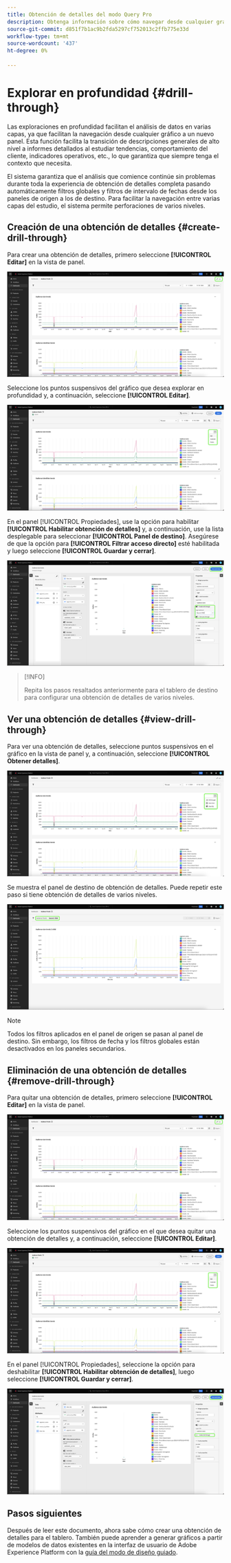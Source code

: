 ```yaml
---
title: Obtención de detalles del modo Query Pro
description: Obtenga información sobre cómo navegar desde cualquier gráfico a un nuevo panel para explorar los datos mediante la obtención de detalles.
source-git-commit: d851f7b1ac9b2fda5297cf752013c2ffb775e33d
workflow-type: tm+mt
source-wordcount: '437'
ht-degree: 0%

---
```


# Explorar en profundidad {#drill-through}

Las exploraciones en profundidad facilitan el análisis de datos en varias capas, ya que facilitan la navegación desde cualquier gráfico a un nuevo panel. Esta función facilita la transición de descripciones generales de alto nivel a informes detallados al estudiar tendencias, comportamiento del cliente, indicadores operativos, etc., lo que garantiza que siempre tenga el contexto que necesita.

El sistema garantiza que el análisis que comience continúe sin problemas durante toda la experiencia de obtención de detalles completa pasando automáticamente filtros globales y filtros de intervalo de fechas desde los paneles de origen a los de destino. Para facilitar la navegación entre varias capas del estudio, el sistema permite perforaciones de varios niveles.

## Creación de una obtención de detalles {#create-drill-through}

Para crear una obtención de detalles, primero seleccione **[!UICONTROL Editar]** en la vista de panel.

![Panel personalizado con la opción Editar resaltada.](../../images/query-pro-mode/drill-through.png)

Seleccione los puntos suspensivos del gráfico que desea explorar en profundidad y, a continuación, seleccione **[!UICONTROL Editar]**.

![Gráfico que muestra el menú de los tres puntos con la opción Editar resaltada.](../../images/query-pro-mode/drill-through-chart-edit.png)

En el panel [!UICONTROL Propiedades], use la opción para habilitar **[!UICONTROL Habilitar obtención de detalles]** y, a continuación, use la lista desplegable para seleccionar **[!UICONTROL Panel de destino]**. Asegúrese de que la opción para **[!UICONTROL Filtrar acceso directo]** esté habilitada y luego seleccione **[!UICONTROL Guardar y cerrar]**.

![Panel de propiedades del gráfico con las opciones Habilitar obtención de detalles, Panel de destino y Filtrar paso a través resaltadas.](../../images/query-pro-mode/drill-through-chart-properties.png)

>[!INFO]
>
>Repita los pasos resaltados anteriormente para el tablero de destino para configurar una obtención de detalles de varios niveles.

## Ver una obtención de detalles {#view-drill-through}

Para ver una obtención de detalles, seleccione puntos suspensivos en el gráfico en la vista de panel y, a continuación, seleccione **[!UICONTROL Obtener detalles]**.

![Gráfico que muestra el menú de los tres puntos con la obtención de detalles resaltada.](../../images/query-pro-mode/drill-through-chart-view.png)

Se muestra el panel de destino de obtención de detalles. Puede repetir este paso si tiene obtención de detalles de varios niveles.

![Se muestra el tablero de destino con la obtención de detalles resaltada.](../../images/query-pro-mode/drill-through-target-dashboard.png)

>[!NOTE]
>
>Todos los filtros aplicados en el panel de origen se pasan al panel de destino. Sin embargo, los filtros de fecha y los filtros globales están desactivados en los paneles secundarios.

## Eliminación de una obtención de detalles {#remove-drill-through}

Para quitar una obtención de detalles, primero seleccione **[!UICONTROL Editar]** en la vista de panel.

![Panel personalizado con la opción Editar resaltada.](../../images/query-pro-mode/drill-through.png)

Seleccione los puntos suspensivos del gráfico en el que desea quitar una obtención de detalles y, a continuación, seleccione **[!UICONTROL Editar]**.

![Gráfico que muestra el menú de los tres puntos con la opción Editar resaltada.](../../images/query-pro-mode/drill-through-chart-edit.png)

En el panel [!UICONTROL Propiedades], seleccione la opción para deshabilitar **[!UICONTROL Habilitar obtención de detalles]**, luego seleccione **[!UICONTROL Guardar y cerrar]**.

![Panel de propiedades del gráfico con la opción deshabilitada para [!UICONTROL Habilitar obtención de detalles] resaltada.](../../images/query-pro-mode/drill-through-disable.png)

## Pasos siguientes

Después de leer este documento, ahora sabe cómo crear una obtención de detalles para el tablero. También puede aprender a generar gráficos a partir de modelos de datos existentes en la interfaz de usuario de Adobe Experience Platform con la [guía del modo de diseño guiado](../../user-defined-dashboards.md).
